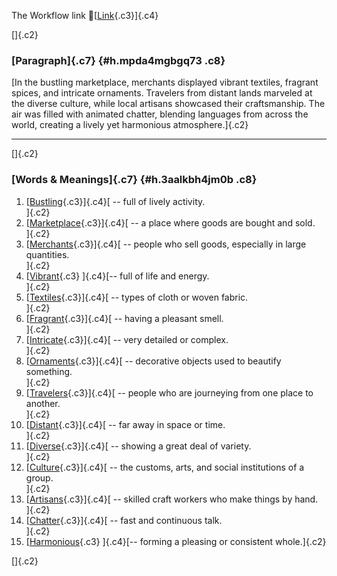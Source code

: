 The Workflow link
👏[[Link](https://www.google.com/url?q=http://www.google.com&sa=D&source=editors&ust=1757630297532321&usg=AOvVaw0b6Kp-AiNPoCu3OpPXLG3z){.c3}]{.c4}

[]{.c2}

### [Paragraph]{.c7} {#h.mpda4mgbgq73 .c8}

[In the bustling marketplace, merchants displayed vibrant textiles,
fragrant spices, and intricate ornaments. Travelers from distant lands
marveled at the diverse culture, while local artisans showcased their
craftsmanship. The air was filled with animated chatter, blending
languages from across the world, creating a lively yet harmonious
atmosphere.]{.c2}

------------------------------------------------------------------------

[]{.c2}

### [Words & Meanings]{.c7} {#h.3aalkbh4jm0b .c8}

1.  [[Bustling](https://www.google.com/url?q=http://www.google.com&sa=D&source=editors&ust=1757630297533191&usg=AOvVaw3Vw1OBN9y5JBhS7tXEwyJ3){.c3}]{.c4}[ --
    full of lively activity.\
    ]{.c2}
2.  [[Marketplace](https://www.google.com/url?q=http://www.google.com&sa=D&source=editors&ust=1757630297533395&usg=AOvVaw1jdoPIN-7tA2SMaz4PZrce){.c3}]{.c4}[ --
    a place where goods are bought and sold.\
    ]{.c2}
3.  [[Merchants](https://www.google.com/url?q=http://www.google.com&sa=D&source=editors&ust=1757630297533585&usg=AOvVaw18TduOvffzumQ779NISS2r){.c3}]{.c4}[ --
    people who sell goods, especially in large quantities.\
    ]{.c2}
4.  [[Vibrant](https://www.google.com/url?q=http://www.google.com&sa=D&source=editors&ust=1757630297533764&usg=AOvVaw3UmIOx7XC7nWXUp5jepQ8i){.c3}
    ]{.c4}[-- full of life and energy.\
    ]{.c2}
5.  [[Textiles](https://www.google.com/url?q=http://www.google.com&sa=D&source=editors&ust=1757630297533888&usg=AOvVaw31KPObXSJ17feoVlJnrdwL){.c3}]{.c4}[ --
    types of cloth or woven fabric.\
    ]{.c2}
6.  [[Fragrant](https://www.google.com/url?q=http://www.google.com&sa=D&source=editors&ust=1757630297534013&usg=AOvVaw1Jpjs15Br8gsjIEVeo-WbY){.c3}]{.c4}[ --
    having a pleasant smell.\
    ]{.c2}
7.  [[Intricate](https://www.google.com/url?q=http://www.google.com&sa=D&source=editors&ust=1757630297534131&usg=AOvVaw2jGPrc2OZQcgBeNeGhg2Yt){.c3}]{.c4}[ --
    very detailed or complex.\
    ]{.c2}
8.  [[Ornaments](https://www.google.com/url?q=http://www.google.com&sa=D&source=editors&ust=1757630297534262&usg=AOvVaw0jH75htAsdbwX12XFlKOQu){.c3}]{.c4}[ --
    decorative objects used to beautify something.\
    ]{.c2}
9.  [[Travelers](https://www.google.com/url?q=http://www.google.com&sa=D&source=editors&ust=1757630297534416&usg=AOvVaw0jtqFZoT_Ns_budUCgfSIh){.c3}]{.c4}[ --
    people who are journeying from one place to another.\
    ]{.c2}
10. [[Distant](https://www.google.com/url?q=http://www.google.com&sa=D&source=editors&ust=1757630297534598&usg=AOvVaw0g8vwuapO7nPSO90_4MzCm){.c3}]{.c4}[ --
    far away in space or time.\
    ]{.c2}
11. [[Diverse](https://www.google.com/url?q=http://www.google.com&sa=D&source=editors&ust=1757630297534771&usg=AOvVaw30gFZhN56S_7Mi7Wn4cKcg){.c3}]{.c4}[ --
    showing a great deal of variety.\
    ]{.c2}
12. [[Culture](https://www.google.com/url?q=http://www.google.com&sa=D&source=editors&ust=1757630297534908&usg=AOvVaw1q71RZ7SoI7K-ViyQlXFnV){.c3}]{.c4}[ --
    the customs, arts, and social institutions of a group.\
    ]{.c2}
13. [[Artisans](https://www.google.com/url?q=http://www.google.com&sa=D&source=editors&ust=1757630297535070&usg=AOvVaw3r3-70gHm5ydNxlYxogodC){.c3}]{.c4}[ --
    skilled craft workers who make things by hand.\
    ]{.c2}
14. [[Chatter](https://www.google.com/url?q=http://www.google.com&sa=D&source=editors&ust=1757630297535228&usg=AOvVaw1vyZFS4X0l8UEaEuMFTgKE){.c3}]{.c4}[ --
    fast and continuous talk.\
    ]{.c2}
15. [[Harmonious](https://www.google.com/url?q=http://www.google.com&sa=D&source=editors&ust=1757630297535364&usg=AOvVaw0L2A-wyyOWMRh2UBo-_Xv2){.c3}
    ]{.c4}[-- forming a pleasing or consistent whole.]{.c2}

[]{.c2}

